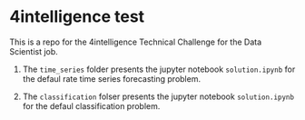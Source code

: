 # 4intelligence test

This is a repo for the 4intelligence Technical Challenge for the Data Scientist job. 

1. The `time_series` folder presents the jupyter notebook `solution.ipynb` for the defaul rate time series forecasting problem.

2. The `classification` folser presents the jupyter notebook `solution.ipynb` for the defaul classification problem.
